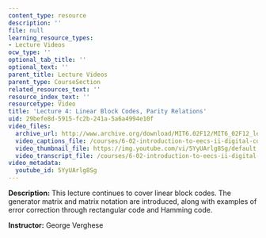 ```yaml
---
content_type: resource
description: ''
file: null
learning_resource_types:
- Lecture Videos
ocw_type: ''
optional_tab_title: ''
optional_text: ''
parent_title: Lecture Videos
parent_type: CourseSection
related_resources_text: ''
resource_index_text: ''
resourcetype: Video
title: 'Lecture 4: Linear Block Codes, Parity Relations'
uid: 29befe8d-5915-fc2b-241a-5a6a4994e10f
video_files:
  archive_url: http://www.archive.org/download/MIT6.02F12/MIT6_02F12_lec04_300k.mp4
  video_captions_file: /courses/6-02-introduction-to-eecs-ii-digital-communication-systems-fall-2012/f672023c95cf5eac96d4627f02ec2b99_5YyUArlg8Sg.vtt
  video_thumbnail_file: https://img.youtube.com/vi/5YyUArlg8Sg/default.jpg
  video_transcript_file: /courses/6-02-introduction-to-eecs-ii-digital-communication-systems-fall-2012/6a3d3c9064eba418779a8d2ce7f19538_5YyUArlg8Sg.pdf
video_metadata:
  youtube_id: 5YyUArlg8Sg
---
```


**Description:** This lecture continues to cover linear block codes. The generator matrix and matrix notation are introduced, along with examples of error correction through rectangular code and Hamming code.

**Instructor:** George Verghese